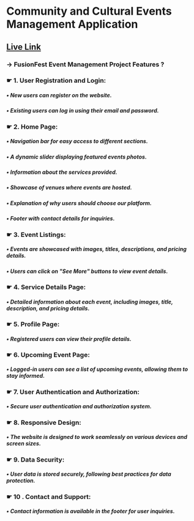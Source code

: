 # Community and Cultural Events Management Application

## [ Live Link]()

### &rarr; FusionFest Event Management Project Features ?

### &#9755; 1. User Registration and Login:
##### &bull; New users can register on the website.
##### &bull; Existing users can log in using their email and password.
### &#9755; 2. Home Page:
##### &bull; Navigation bar for easy access to different sections.
##### &bull; A dynamic slider displaying featured events photos.
##### &bull; Information about the services provided.
##### &bull; Showcase of venues where events are hosted.
##### &bull; Explanation of why users should choose our platform.
##### &bull; Footer with contact details for inquiries.
### &#9755; 3. Event Listings:
##### &bull; Events are showcased with images, titles, descriptions, and pricing details.
##### &bull; Users can click on "See More" buttons to view event details.
### &#9755; 4. Service Details Page:
##### &bull; Detailed information about each event, including images, title, description, and pricing details.
### &#9755; 5. Profile Page:
##### &bull; Registered users can view their profile details.

### &#9755; 6. Upcoming Event Page:
##### &bull; Logged-in users can see a list of upcoming events, allowing them to stay informed.
### &#9755; 7. User Authentication and Authorization:
##### &bull; Secure user authentication and authorization system.
### &#9755; 8. Responsive Design:
##### &bull; The website is designed to work seamlessly on various devices and screen sizes.
### &#9755; 9. Data Security:
##### &bull; User data is stored securely, following best practices for data protection.
### &#9755; 10 . Contact and Support:
##### &bull; Contact information is available in the footer for user inquiries.